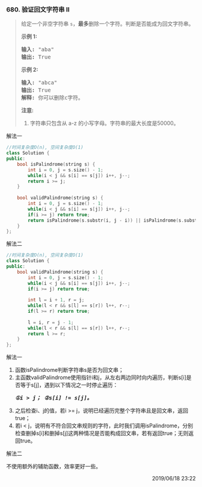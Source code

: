 ### 680. 验证回文字符串 Ⅱ

> <div class="content__2ebE"><p>给定一个非空字符串&nbsp;<code>s</code>，<strong>最多</strong>删除一个字符。判断是否能成为回文字符串。</p>
> 
> <p><strong>示例 1:</strong></p>
> 
> <pre><strong>输入:</strong> "aba"
> <strong>输出:</strong> True
> </pre>
> 
> <p><strong>示例 2:</strong></p>
> 
> <pre><strong>输入:</strong> "abca"
> <strong>输出:</strong> True
> <strong>解释:</strong> 你可以删除c字符。
> </pre>
> 
> <p><strong>注意:</strong></p>
> 
> <ol>
> 	<li>字符串只包含从 a-z 的小写字母。字符串的最大长度是50000。</li>
> </ol>
> </div>

解法一
```cpp
//时间复杂度O(n), 空间复杂度O(1)
class Solution {
public:
    bool isPalindrome(string s) {
        int i = 0, j = s.size() - 1;
        while(i < j && s[i] == s[j]) i++, j--;
        return i >= j;
    }
    
    bool validPalindrome(string s) {
        int i = 0, j = s.size() - 1;
        while(i < j && s[i] == s[j]) i++, j--;
        if(i >= j) return true;
        return isPalindrome(s.substr(i, j - i)) || isPalindrome(s.substr(i + 1, j - i));
    }
};
```

解法二
```cpp
//时间复杂度O(n), 空间复杂度O(1)
class Solution {
public:
    bool validPalindrome(string s) {
        int i = 0, j = s.size() - 1;
        while(i < j && s[i] == s[j]) i++, j--;
        if(i >= j) return true;
        
        int l = i + 1, r = j;
        while(l < r && s[l] == s[r]) l++, r--;
        if(l >= r) return true;
        
        l = i, r = j - 1;
        while(l < r && s[l] == s[r]) l++, r--;
        return l >= r;
    }
};
```

解法一

1. 函数isPalindrome判断字符串s是否为回文串；
2. 主函数validPalindrome使用指针i和j，从左右两边同时向内遍历，判断s[i]是否等于s[j]，遇到以下情况之一时停止遍历：
***<pre>①i > j；
    ②s[i] != s[j]。</pre>***
3. 之后检查i、j的值，若i >= j，说明已经遍历完整个字符串且是回文串，返回true；
4. 若i < j，说明有不符合回文串规则的字符，此时我们调用isPalindrome，分别检查删掉s[i]和删掉s[j]这两种情况是否能构成回文串，若有返回true；无则返回true。

解法二

不使用额外的辅助函数，效率更好一些。

<div style="text-align: right"> 2019/06/18 23:22 </div>